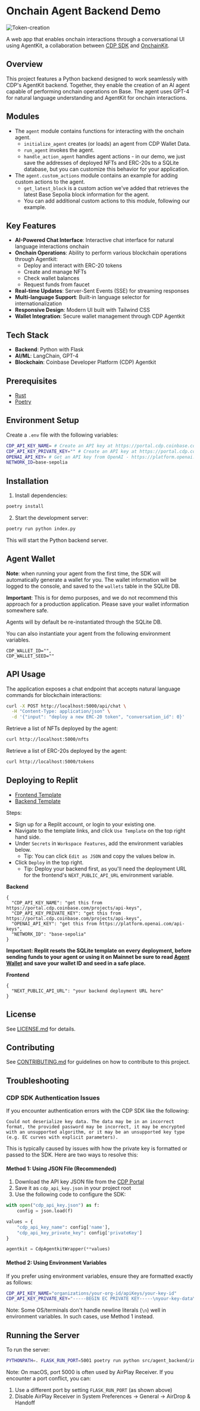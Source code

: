 # Onchain Agent Backend Demo

![Token-creation](https://github.com/user-attachments/assets/016c26cd-c599-4f7c-bafd-c8090069b53e)

A web app that enables onchain interactions through a conversational UI using AgentKit, a collaboration between [CDP SDK](https://docs.cdp.coinbase.com/) and [OnchainKit](https://onchainkit.xyz).

## Overview

This project features a Python backend designed to work seamlessly with CDP's AgentKit backend. Together, they enable the creation of an AI agent capable of performing onchain operations on Base. The agent uses GPT-4 for natural language understanding and AgentKit for onchain interactions.

## Modules

- The `agent` module contains functions for interacting with the onchain agent.
  - `initialize_agent` creates (or loads) an agent from CDP Wallet Data.
  - `run_agent` invokes the agent.
  - `handle_action_agent` handles agent actions - in our demo, we just save the addresses of deployed NFTs and ERC-20s to a SQLite database, but you can customize this behavior for your application.
- The `agent.custom_actions` module contains an example for adding custom actions to the agent.
  - `get_latest_block` is a custom action we've added that retrieves the latest Base Sepolia block information for the agent.
  - You can add additional custom actions to this module, following our example.

## Key Features

- **AI-Powered Chat Interface**: Interactive chat interface for natural language interactions onchain
- **Onchain Operations**: Ability to perform various blockchain operations through Agentkit:
  - Deploy and interact with ERC-20 tokens
  - Create and manage NFTs
  - Check wallet balances
  - Request funds from faucet
- **Real-time Updates**: Server-Sent Events (SSE) for streaming responses
- **Multi-language Support**: Built-in language selector for internationalization
- **Responsive Design**: Modern UI built with Tailwind CSS
- **Wallet Integration**: Secure wallet management through CDP Agentkit

## Tech Stack

- **Backend**: Python with Flask
- **AI/ML**: LangChain, GPT-4
- **Blockchain**: Coinbase Developer Platform (CDP) Agentkit

## Prerequisites

- [Rust](https://www.rust-lang.org/tools/install)
- [Poetry](https://python-poetry.org/docs/#installation)

## Environment Setup

Create a `.env` file with the following variables:

```bash
CDP_API_KEY_NAME= # Create an API key at https://portal.cdp.coinbase.com/projects/api-keys
CDP_API_KEY_PRIVATE_KEY="" # Create an API key at https://portal.cdp.coinbase.com/projects/api-keys
OPENAI_API_KEY= # Get an API key from OpenAI - https://platform.openai.com/docs/quickstart
NETWORK_ID=base-sepolia
```

## Installation

1. Install dependencies:

```bash
poetry install
```

2. Start the development server:

```bash
poetry run python index.py
```

This will start the Python backend server.

## Agent Wallet

**Note**: when running your agent from the first time, the SDK will automatically generate a wallet for you. The wallet information will be logged to the console, and saved to the `wallets` table in the SQLite DB.

**Important**: This is for demo purposes, and we do not recommend this approach for a production application. Please save your wallet information somewhere safe.

Agents will by default be re-instantiated through the SQLite DB.

You can also instantiate your agent from the following environment variables.

```
CDP_WALLET_ID="",
CDP_WALLET_SEED=""
```

## API Usage

The application exposes a chat endpoint that accepts natural language commands for blockchain interactions:

```bash
curl -X POST http://localhost:5000/api/chat \
  -H "Content-Type: application/json" \
  -d '{"input": "deploy a new ERC-20 token", "conversation_id": 0}'
```

Retrieve a list of NFTs deployed by the agent:

```bash
curl http://localhost:5000/nfts
```

Retrieve a list of ERC-20s deployed by the agent:

```bash
curl http://localhost:5000/tokens
```

## Deploying to Replit

- [Frontend Template](https://replit.com/@alissacrane1/onchain-agent-demo-frontend?v=1)
- [Backend Template](https://replit.com/@alissacrane1/onchain-agent-demo-backend?v=1)

Steps:

- Sign up for a Replit account, or login to your existing one.
- Navigate to the template links, and click `Use Template` on the top right hand side.
- Under `Secrets` in `Workspace Features`, add the environment variables below.
  - Tip: You can click `Edit as JSON` and copy the values below in.
- Click `Deploy` in the top right.
  - Tip: Deploy your backend first, as you'll need the deployment URL for the frontend's `NEXT_PUBLIC_API_URL` environment variable.

**Backend**

```
{
  "CDP_API_KEY_NAME": "get this from https://portal.cdp.coinbase.com/projects/api-keys",
  "CDP_API_KEY_PRIVATE_KEY": "get this from https://portal.cdp.coinbase.com/projects/api-keys",
  "OPENAI_API_KEY": "get this from https://platform.openai.com/api-keys",
  "NETWORK_ID": "base-sepolia"
}
```

**Important: Replit resets the SQLite template on every deployment, before sending funds to your agent or using it on Mainnet be sure to read [Agent Wallet](#agent-wallet) and save your wallet ID and seed in a safe place.**

**Frontend**

```
{
  "NEXT_PUBLIC_API_URL": "your backend deployment URL here"
}
```

## License

See [LICENSE.md](LICENSE.md) for details.

## Contributing

See [CONTRIBUTING.md](CONTRIBUTING.md) for guidelines on how to contribute to this project.

## Troubleshooting

### CDP SDK Authentication Issues

If you encounter authentication errors with the CDP SDK like the following:

```
Could not deserialize key data. The data may be in an incorrect format, the provided password may be incorrect, it may be encrypted with an unsupported algorithm, or it may be an unsupported key type (e.g. EC curves with explicit parameters).
```

This is typically caused by issues with how the private key is formatted or passed to the SDK. Here are two ways to resolve this:

#### Method 1: Using JSON File (Recommended)

1. Download the API key JSON file from the [CDP Portal](https://portal.cdp.coinbase.com/projects/api-keys)
2. Save it as `cdp_api_key.json` in your project root
3. Use the following code to configure the SDK:

```python
with open("cdp_api_key.json") as f:
    config = json.load(f)

values = {
    "cdp_api_key_name": config['name'],
    "cdp_api_key_private_key": config['privateKey']
}

agentkit = CdpAgentkitWrapper(**values)
```

#### Method 2: Using Environment Variables

If you prefer using environment variables, ensure they are formatted exactly as follows:

```bash
CDP_API_KEY_NAME="organizations/your-org-id/apiKeys/your-key-id"
CDP_API_KEY_PRIVATE_KEY="-----BEGIN EC PRIVATE KEY-----\nyour-key-data\n-----END EC PRIVATE KEY-----\n"
```

Note: Some OS/terminals don't handle newline literals (`\n`) well in environment variables. In such cases, use Method 1 instead.

## Running the Server

To run the server:

```bash
PYTHONPATH=. FLASK_RUN_PORT=5001 poetry run python src/agent_backend/index.py
```

Note: On macOS, port 5000 is often used by AirPlay Receiver. If you encounter a port conflict, you can:

1. Use a different port by setting `FLASK_RUN_PORT` (as shown above)
2. Disable AirPlay Receiver in System Preferences -> General -> AirDrop & Handoff
